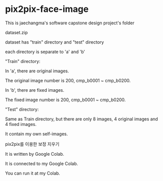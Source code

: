 # pix2pix-face-image

This is jaechangma's software capstone design project's folder


dataset.zip

dataset has "train" directory and "test" directory

each directory is separate to 'a' and 'b'



"Train" directory:

In 'a', there are original images.

The original image number is 200, cmp_b0001 ~ cmp_b0200.


In 'b', there are fixed images.

The fixed image number is 200, cmp_b0001 ~ cmp_b0200.



"Test" directory:

Same as Train directory, but there are only 8 images, 4 original images and 4 fixed images.

It contain my own self-images.




pix2pix를 이용한 보정 지우기

It is written by Google Colab.

It is connected to my Google Colab.

You can run it at my Colab.

